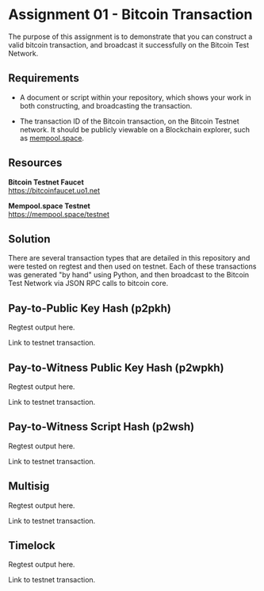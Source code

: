 # Assignment 01 - Bitcoin Transaction

The purpose of this assignment is to demonstrate that you can construct a valid bitcoin transaction, and broadcast it successfully on the Bitcoin Test Network.

## Requirements

* A document or script within your repository, which shows your work in both constructing, and broadcasting the transaction.

* The transaction ID of the Bitcoin transaction, on the Bitcoin Testnet network. It should be publicly viewable on a Blockchain explorer, such as [mempool.space](https://mempool.space/testnet).

## Resources

**Bitcoin Testnet Faucet**  
https://bitcoinfaucet.uo1.net

**Mempool.space Testnet**  
https://mempool.space/testnet

## Solution
There are several transaction types that are detailed in this repository and were tested on regtest and then used on testnet. Each of these transactions was generated "by hand" using Python, and then broadcast to the Bitcoin Test Network via JSON RPC calls to bitcoin core.

## Pay-to-Public Key Hash (p2pkh)
Regtest output here.

Link to testnet transaction.

## Pay-to-Witness Public Key Hash (p2wpkh)
Regtest output here.

Link to testnet transaction.

## Pay-to-Witness Script Hash (p2wsh)
Regtest output here.

Link to testnet transaction.

## Multisig
Regtest output here.

Link to testnet transaction.

## Timelock
Regtest output here.

Link to testnet transaction.